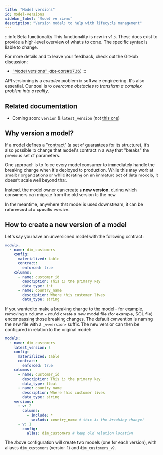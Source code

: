 ```yaml
---
title: "Model versions"
id: model-versions
sidebar_label: "Model versions"
description: "Version models to help with lifecycle management"
---
```


:::info Beta functionality
This functionality is new in v1.5. These docs exist to provide a high-level overview of what's to come. The specific syntax is liable to change.

For more details and to leave your feedback, check out the GitHub discussion:
* ["Model versions" (dbt-core#6736)](https://github.com/dbt-labs/dbt-core/discussions/6736)
:::

API versioning is a _complex_ problem in software engineering. It's also essential. Our goal is to _overcome obstacles to transform a complex problem into a reality_.

## Related documentation
* Coming soon: `version` & `latest_version` (_not_ [this one](project-configs/version))

## Why version a model?

If a model defines a ["contract"](model-contracts) (a set of guarantees for its structure), it's also possible to change that model's contract in a way that "breaks" the previous set of parameters.

One approach is to force every model consumer to immediately handle the breaking change when it's deployed to production. While this may work at smaller organizations or while iterating on an immature set of data models, it doesn’t scale well beyond that.

Instead, the model owner can create a **new version**, during which consumers can migrate from the old version to the new.

In the meantime, anywhere that model is used downstream, it can be referenced at a specific version.

## How to create a new version of a model

Let's say you have an unversioned model with the following contract:

<File name="models/schema.yml">

```yaml
models:
  - name: dim_customers
    config:
      materialized: table
      contract:
        enforced: true
    columns:
      - name: customer_id
        description: This is the primary key
        data_type: int
      - name: country_name
        description: Where this customer lives
        data_type: string
```

</File>

If you wanted to make a breaking change to the model - for example, removing a column - you'd create a new model file (for example, SQL file) encompassing those breaking changes. The default convention is naming the new file with a `_v<version>` suffix. The new version can then be configured in relation to the original model:

<File name="models/schema.yml">

```yaml
models:
  - name: dim_customers
    latest_version: 2
    config:
      materialized: table
      contract:
        enforced: true
    columns:
      - name: customer_id
        description: This is the primary key
        data_type: float
      - name: country_name
        description: Where this customer lives
        data_type: string
    versions:
      - v: 2
        columns:
          - include: *
            exclude: country_name # this is the breaking change!
      - v: 1
        config:
          alias: dim_customers # keep old relation location
```

</File>

The above configuration will create two models (one for each version), with aliases `dim_customers` (version 1) and `dim_customers_v2`.